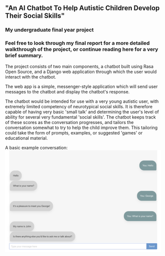 ## "An AI Chatbot To Help Autistic Children Develop Their Social Skills"
### My undergraduate final year project

### Feel free to look through my final report for a more detailed walkthrough of the project, or continue reading here for a very brief summary.

The project consists of two main components, a chatbot built using Rasa Open Source, and a Django web application through which the user would interact with the chatbot. 

The web app is a simple, messenger-style application which will send user messages to the chatbot and display the chatbot's response.

The chatbot would be intended for use with a very young autistic user, with extremely limited competency of neurotypical social skills. It is therefore capable of having very basic 'small talk' and determining the user's level of ability for several very fundamental 'social skills'. The chatbot keeps track of these scores as the conversation progresses, and tailors the conversation somewhat to try to help the child improve them. This tailoring could take the form of prompts, examples, or suggested 'games' or educational material.

A basic example conversation:
![conversation](https://github.com/georgepearce245/social-skills-chatbot/blob/main/conversation.png)
